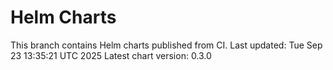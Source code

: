 # Helm Charts
This branch contains Helm charts published from CI.
Last updated: Tue Sep 23 13:35:21 UTC 2025
Latest chart version: 0.3.0
